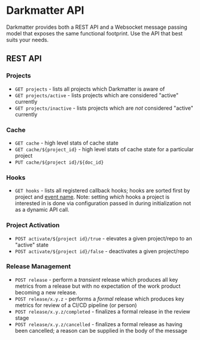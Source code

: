 # Darkmatter API

Darkmatter provides both a REST API and a Websocket message passing model that exposes the same functional footprint. Use the API that best suits your needs.

## REST API

### Projects

- `GET projects` - lists all projects which Darkmatter is aware of
- `GET projects/active` - lists projects which are considered "active" currently
- `GET projects/inactive` - lists projects which are _not_ considered "active" currently

### Cache

- `GET cache` - high level stats of cache state
- `GET cache/${project_id}` - high level stats of cache state for a particular project
- `PUT cache/${project id}/${doc_id}`

### Hooks

- `GET hooks` - lists all registered callback hooks; hooks are sorted first by project and [event name](). Note: setting _which_ hooks a project is interested in is done via configuration passed in during initialization not as a dynamic API call.

### Project Activation

- `POST activate/${project id}/true` - elevates a given project/repo to an "active" state
- `POST activate/${project id}/false` - deactivates a given project/repo

### Release Management

- `POST release` - perform a _transient_ release which produces all key metrics from a release but with no expectation of the work product becoming a new release.
- `POST release/x.y.z` - performs a _formal_ release which produces key metrics for review of a CI/CD pipeline (or person)
- `POST release/x.y.z/completed` - finalizes a formal release in the review stage
- `POST release/x.y.z/cancelled` - finalizes a formal release as having been cancelled; a reason can be supplied in the body of the message
